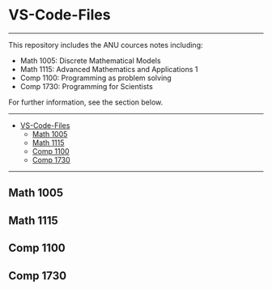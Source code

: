 

# VS-Code-Files

---

This repository includes the ANU cources notes including:

   * Math 1005: Discrete Mathematical Models
   * Math 1115: Advanced Mathematics and Applications 1
   * Comp 1100: Programming as problem solving
   * Comp 1730: Programming for Scientists

For further information, see the section below.

---
<!-- @import "[TOC]" {cmd="toc" depthFrom=1 depthTo=6 orderedList=false} -->

<!-- code_chunk_output -->

* [VS-Code-Files](#vs-code-files)
	* [Math 1005](#math-1005)
	* [Math 1115](#math-1115)
	* [Comp 1100](#comp-1100)
	* [Comp 1730](#comp-1730)

<!-- /code_chunk_output -->
---

## Math 1005

## Math 1115

## Comp 1100

## Comp 1730

